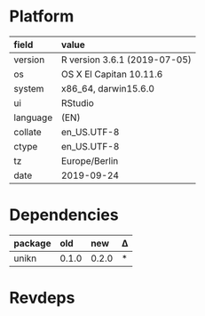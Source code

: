 # Platform

|field    |value                        |
|:--------|:----------------------------|
|version  |R version 3.6.1 (2019-07-05) |
|os       |OS X El Capitan 10.11.6      |
|system   |x86_64, darwin15.6.0         |
|ui       |RStudio                      |
|language |(EN)                         |
|collate  |en_US.UTF-8                  |
|ctype    |en_US.UTF-8                  |
|tz       |Europe/Berlin                |
|date     |2019-09-24                   |

# Dependencies

|package |old   |new   |Δ  |
|:-------|:-----|:-----|:--|
|unikn   |0.1.0 |0.2.0 |*  |

# Revdeps

